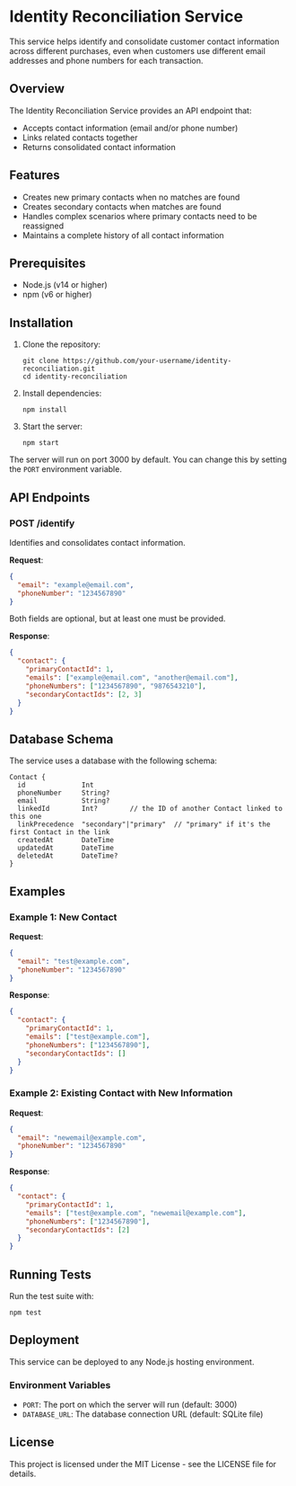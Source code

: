 # Identity Reconciliation Service

This service helps identify and consolidate customer contact information across different purchases, even when customers use different email addresses and phone numbers for each transaction.

## Overview

The Identity Reconciliation Service provides an API endpoint that:

- Accepts contact information (email and/or phone number)
- Links related contacts together
- Returns consolidated contact information

## Features

- Creates new primary contacts when no matches are found
- Creates secondary contacts when matches are found
- Handles complex scenarios where primary contacts need to be reassigned
- Maintains a complete history of all contact information

## Prerequisites

- Node.js (v14 or higher)
- npm (v6 or higher)

## Installation

1. Clone the repository:

   ```
   git clone https://github.com/your-username/identity-reconciliation.git
   cd identity-reconciliation
   ```

2. Install dependencies:

   ```
   npm install
   ```

3. Start the server:
   ```
   npm start
   ```

The server will run on port 3000 by default. You can change this by setting the `PORT` environment variable.

## API Endpoints

### POST /identify

Identifies and consolidates contact information.

**Request**:

```json
{
  "email": "example@email.com",
  "phoneNumber": "1234567890"
}
```

Both fields are optional, but at least one must be provided.

**Response**:

```json
{
  "contact": {
    "primaryContactId": 1,
    "emails": ["example@email.com", "another@email.com"],
    "phoneNumbers": ["1234567890", "9876543210"],
    "secondaryContactIds": [2, 3]
  }
}
```

## Database Schema

The service uses a database with the following schema:

```
Contact {
  id              Int
  phoneNumber     String?
  email           String?
  linkedId        Int?        // the ID of another Contact linked to this one
  linkPrecedence  "secondary"|"primary"  // "primary" if it's the first Contact in the link
  createdAt       DateTime
  updatedAt       DateTime
  deletedAt       DateTime?
}
```

## Examples

### Example 1: New Contact

**Request**:

```json
{
  "email": "test@example.com",
  "phoneNumber": "1234567890"
}
```

**Response**:

```json
{
  "contact": {
    "primaryContactId": 1,
    "emails": ["test@example.com"],
    "phoneNumbers": ["1234567890"],
    "secondaryContactIds": []
  }
}
```

### Example 2: Existing Contact with New Information

**Request**:

```json
{
  "email": "newemail@example.com",
  "phoneNumber": "1234567890"
}
```

**Response**:

```json
{
  "contact": {
    "primaryContactId": 1,
    "emails": ["test@example.com", "newemail@example.com"],
    "phoneNumbers": ["1234567890"],
    "secondaryContactIds": [2]
  }
}
```

## Running Tests

Run the test suite with:

```
npm test
```

## Deployment

This service can be deployed to any Node.js hosting environment.

### Environment Variables

- `PORT`: The port on which the server will run (default: 3000)
- `DATABASE_URL`: The database connection URL (default: SQLite file)

## License

This project is licensed under the MIT License - see the LICENSE file for details.
